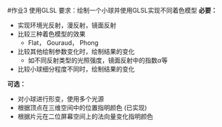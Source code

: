 #作业3  使用GLSL
要求：绘制一个小球并使用GLSL实现不同着色模型
**必要：**
- 实现环境光反射，漫反射，镜面反射
- 比较三种着色模型的效果
  - Flat， Gouraud， Phong
- 比较其他绘制参数变化时，绘制结果的变化
  - 如不同反射类型的光照强度，镜面反射中的指数$\alpha$等
- 比较小球细分程度不同时，绘制结果的变化

**可选：**
- 对小球进行形变，使用多个光源
- 根据顶点在三维空间中的位置指明颜色 (已实现)
- 根据片元在二位屏幕空间上的法向量变化指明颜色
